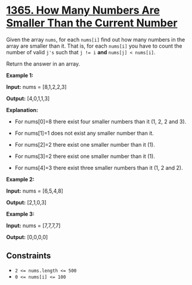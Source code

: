 # [1365. How Many Numbers Are Smaller Than the Current Number](https://leetcode.com/problems/how-many-numbers-are-smaller-than-the-current-number/)

Given the array `nums`, for each `nums[i]` find out how many numbers in the array are smaller than it. That is, for each `nums[i]` you have to count the number of valid `j's` such that `j != i` **and** `nums[j] < nums[i]`.

Return the answer in an array.

**Example 1:**

**Input:** nums = \[8,1,2,2,3\]

**Output:** \[4,0,1,1,3\]

**Explanation:**

- For nums\[0\]=8 there exist four smaller numbers than it (1, 2, 2 and 3).

- For nums\[1\]=1 does not exist any smaller number than it.

- For nums\[2\]=2 there exist one smaller number than it (1).

- For nums\[3\]=2 there exist one smaller number than it (1).

- For nums\[4\]=3 there exist three smaller numbers than it (1, 2 and 2).

**Example 2:**

**Input:** nums = \[6,5,4,8\]

**Output:** \[2,1,0,3\]

**Example 3:**

**Input:** nums = \[7,7,7,7\]

**Output:** \[0,0,0,0\]

## Constraints

- `2 <= nums.length <= 500`
- `0 <= nums[i] <= 100`
